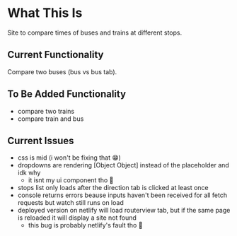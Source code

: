 # What This Is
Site to compare times of buses and trains at different stops.
## Current Functionality
Compare two buses (bus vs bus tab).
## To Be Added Functionality
- compare two trains
- compare train and bus
## Current Issues
- css is mid (i won't be fixing that 😁)
- dropdowns are rendering [Object Object] instead of the placeholder and idk why
  - it isnt my ui component tho 🤷
- stops list only loads after the direction tab is clicked at least once
- console returns errors beause inputs haven't been received for all fetch requests but watch still runs on load
- deployed version on netlify will load routerview tab, but if the same page is reloaded it will display a site not found
  - this bug is probably netlify's fault tho 🗿
